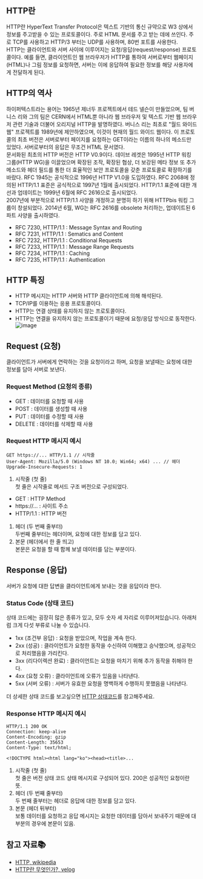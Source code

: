 ## HTTP란
HTTP란 HyperText Transfer Protocol은 텍스트 기반의 통신 규약으로 W3 상에서 정보를 주고받을 수 있는 프로토콜이다. 주로 HTML 문서를 주고 받는 데에 쓰인다. 주로 TCP를 사용하고 HTTP/3 부터는 UDP를 사용하며, 80번 포트를 사용한다.  
HTTP는 클라이언트와 서버 사이에 이루어지는 요청/응답(request/response) 프로토콜이다. 예를 들면, 클라이언트인 웹 브라우저가 HTTP를 통하여 서버로부터 웹페이지(HTML)나 그림 정보를 요청하면, 서버는 이에 응답하여 필요한 정보를 해당 사용자에게 전달하게 된다.

## HTTP의 역사
하이퍼텍스트라는 용어는 1965년 제너두 프로젝트에서 테드 넬슨이 만들었으며, 팀 버니스 리와 그의 팀은 CERN에서 HTML뿐 아니라 웹 브라우저 및 텍스트 기반 웹 브라우저 관련 기술과 더불어 오리지널 HTTP을 발명하였다. 버니스 리는 최초로 "월드 와이드 웹" 프로젝트를 1989년에 제안하였으며, 이것이 현재의 월드 와이드 웹이다. 이 프로토콜의 최초 버전은 서버로부터 페이지를 요청하는 GET이라는 이름의 하나의 메소드만 있었다. 서버로부터의 응답은 무조건 HTML 문서였다.  
문서화된 최초의 HTTP 버전은 HTTP V0.9이다. 데이브 레겟은 1995년 HTTP 워킹 그룹(HTTP WG)을 이끌었으며 확장된 조작, 확장된 협상, 더 보강된 메타 정보 또 추가 메소드와 헤더 필드를 통한 더 효율적인 보안 프로토콜을 갖춘 프로토콜로 확장하기를 바랐다. RFC 1945는 공식적으로 1996년 HTTP V1.0을 도입하였다. RFC 2068에 정의된 HTTP/1.1 표준은 공식적으로 1997년 1월에 출시되었다. HTTP/1.1 표준에 대한 개선과 업데이트는 1999년 6월에 RFC 2616으로 출시되었다.  
2007년에 부분적으로 HTTP/1.1 사양을 개정하고 분명히 하기 위해 HTTPbis 워킹 그룹이 창설되었다. 2014년 6월, WG는 RFC 2616를 obsolete 처리하는, 업데이트된 6 파트 사양을 출시하였다.
- RFC 7230, HTTP/1.1 : Message Syntax and Routing
- RFC 7231, HTTP/1.1 : Sematics and Content
- RFC 7232, HTTP/1.1 : Conditional Requests
- RFC 7233, HTTP/1.1 : Message Range Requests
- RFC 7234, HTTP/1.1 : Caching
- RFC 7235, HTTP/1.1 : Authentication

## HTTP 특징
- HTTP 메시지는 HTTP 서버와 HTTP 클라이언트에 의해 해석된다.
- TCP/IP를 이용하는 응용 프로토콜이다.
- HTTP는 연결 상태를 유지하지 않는 프로토콜이다.
- HTTP는 연결을 유지하지 않는 프로토콜이기 때문에 요청/응답 방식으로 동작한다.  
![image](https://media.vlpt.us/post-images/surim014/e0aa5520-2d59-11ea-86da-fb3b00230640/image.png)

## Request (요청)
클라이언트가 서버에게 연락하는 것을 요청이라고 하며, 요청을 보낼때는 요청에 대한 정보를 담아 서버로 보낸다.

### Request Method (요청의 종류)
- GET : 데이터를 요청할 때 사용
- POST : 데이터를 생성할 때 사용
- PUT : 데이터를 수정할 때 사용
- DELETE : 데이터를 삭제할 때 사용

### Request HTTP 메시지 예시
```
GET https://... HTTP/1.1 // 시작줄
User-Agent: Mozilla/5.0 (Windows NT 10.0; Win64; x64) ... // 헤더
Upgrade-Insecure-Requests: 1
```
1. 시작줄 (첫 줄)  
첫 줄은 시작줄로 메서드 구조 버전으로 구성되었다.
- GET : HTTP Method
- https://... : 사이트 주소
- HTTP/1.1 : HTTP 버전
1. 헤더 (두 번째 줄부터)  
두번째 줄부터는 헤더이며, 요청에 대한 정보를 담고 있다.
3. 본문 (헤더에서 한 줄 띄고)  
본문은 요청을 할 때 함께 보낼 데이터를 담는 부분이다.

## Response (응답)
서버가 요청에 대한 답변을 클라이언트에게 보내는 것을 응답이라 한다.

### Status Code (상태 코드)
상태 코드에는 굉장히 많은 종류가 있고, 모두 숫자 세 자리로 이루어져있습니다. 아래처럼 크게 다섯 부류로 나눌 수 있습니다.
- 1xx (조건부 응답) : 요청을 받았으며, 작업을 계속 한다.
- 2xx (성공) : 클라이언트가 요청한 동작을 수신하여 이해했고 승낙했으며, 성공적으로 처리했음을 가리킨다.
- 3xx (리다이렉션 완료) : 클라이언트는 요청을 마치기 위해 추가 동작을 취해야 한다.
- 4xx (요청 오류) : 클라이언트에 오류가 있음을 나타낸다.
- 5xx (서버 오류) : 서버가 유효한 요청을 명백하게 수행하지 못했음을 나타낸다.  

더 상세한 상태 코드를 보고싶으면 [HTTP 상태코드](https://ko.wikipedia.org/wiki/HTTP_%EC%83%81%ED%83%9C_%EC%BD%94%EB%93%9C)를 참고해주세요.

### Response HTTP 메시지 예시
```
HTTP/1.1 200 OK
Connection: keep-alive
Content-Encoding: gzip
Content-Length: 35653
Content-Type: text/html;

<!DOCTYPE html><html lang="ko"><head><title>...
```
1. 시작줄 (첫 줄)  
첫 줄은 버전 상태 코드 상태 메시지로 구성되어 있다. 200은 성공적인 요청이란 뜻.
2. 헤더 (두 번째 줄부터)  
두 번째 줄부터는 헤더로 응답에 대한 정보를 담고 있다.
3. 본문 (헤더 뒤부터)  
보통 데이터를 요청하고 응답 메시지는 요청한 데이터를 담아서 보내주기 때문에 대부분의 경우에 본문이 있음.

## 참고 자료📚
- [HTTP, wikipedia](https://ko.wikipedia.org/wiki/HTTP)
- [HTTP란 무엇인가?, velog](https://velog.io/@surim014/HTTP%EB%9E%80-%EB%AC%B4%EC%97%87%EC%9D%B8%EA%B0%80)